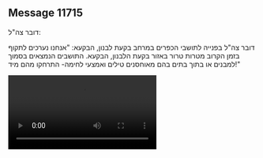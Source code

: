 ## Message 11715

דובר צה"ל:

דובר צה"ל בפנייה לתושבי הכפרים במרחב בקעת לבנון, הבקעא: "אנחנו נערכים לתקוף בזמן הקרוב מטרות טרור באזור בקעת הלבנון, הבקעא. התושבים הנמצאים בסמוך למבנים או בתוך בתים בהם מאוחסנים טילים ואמצעי לחימה- התרחקו מהם מיד!"

![Video](https://data.iron-swords.co.il/2024/September/23/11715/11715_media.mp4)
